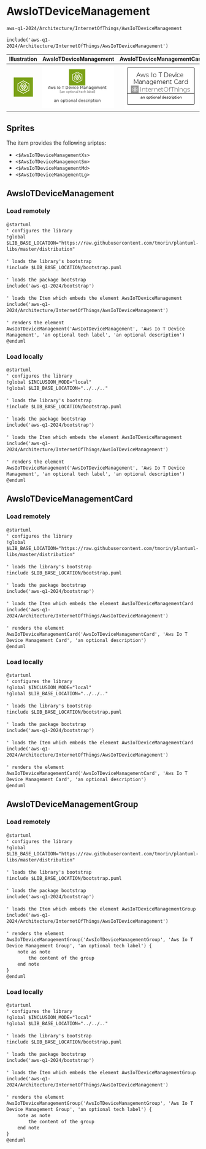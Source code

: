 # AwsIoTDeviceManagement


```text
aws-q1-2024/Architecture/InternetOfThings/AwsIoTDeviceManagement
```

```text
include('aws-q1-2024/Architecture/InternetOfThings/AwsIoTDeviceManagement')
```



| Illustration | AwsIoTDeviceManagement | AwsIoTDeviceManagementCard | AwsIoTDeviceManagementGroup |
| :---: | :---: | :---: | :---: |
| ![illustration for Illustration](../../../aws-q1-2024/Architecture/InternetOfThings/AwsIoTDeviceManagement.png) | ![illustration for AwsIoTDeviceManagement](../../../aws-q1-2024/Architecture/InternetOfThings/AwsIoTDeviceManagement.Local.png) | ![illustration for AwsIoTDeviceManagementCard](../../../aws-q1-2024/Architecture/InternetOfThings/AwsIoTDeviceManagementCard.Local.png) | ![illustration for AwsIoTDeviceManagementGroup](../../../aws-q1-2024/Architecture/InternetOfThings/AwsIoTDeviceManagementGroup.Local.png) |



## Sprites
The item provides the following sriptes:

- `<$AwsIoTDeviceManagementXs>`
- `<$AwsIoTDeviceManagementSm>`
- `<$AwsIoTDeviceManagementMd>`
- `<$AwsIoTDeviceManagementLg>`





## AwsIoTDeviceManagement

### Load remotely
```plantuml
@startuml
' configures the library
!global $LIB_BASE_LOCATION="https://raw.githubusercontent.com/tmorin/plantuml-libs/master/distribution"

' loads the library's bootstrap
!include $LIB_BASE_LOCATION/bootstrap.puml

' loads the package bootstrap
include('aws-q1-2024/bootstrap')

' loads the Item which embeds the element AwsIoTDeviceManagement
include('aws-q1-2024/Architecture/InternetOfThings/AwsIoTDeviceManagement')

' renders the element
AwsIoTDeviceManagement('AwsIoTDeviceManagement', 'Aws Io T Device Management', 'an optional tech label', 'an optional description')
@enduml
```

### Load locally
```plantuml
@startuml
' configures the library
!global $INCLUSION_MODE="local"
!global $LIB_BASE_LOCATION="../../.."

' loads the library's bootstrap
!include $LIB_BASE_LOCATION/bootstrap.puml

' loads the package bootstrap
include('aws-q1-2024/bootstrap')

' loads the Item which embeds the element AwsIoTDeviceManagement
include('aws-q1-2024/Architecture/InternetOfThings/AwsIoTDeviceManagement')

' renders the element
AwsIoTDeviceManagement('AwsIoTDeviceManagement', 'Aws Io T Device Management', 'an optional tech label', 'an optional description')
@enduml
```

## AwsIoTDeviceManagementCard

### Load remotely
```plantuml
@startuml
' configures the library
!global $LIB_BASE_LOCATION="https://raw.githubusercontent.com/tmorin/plantuml-libs/master/distribution"

' loads the library's bootstrap
!include $LIB_BASE_LOCATION/bootstrap.puml

' loads the package bootstrap
include('aws-q1-2024/bootstrap')

' loads the Item which embeds the element AwsIoTDeviceManagementCard
include('aws-q1-2024/Architecture/InternetOfThings/AwsIoTDeviceManagement')

' renders the element
AwsIoTDeviceManagementCard('AwsIoTDeviceManagementCard', 'Aws Io T Device Management Card', 'an optional description')
@enduml
```

### Load locally
```plantuml
@startuml
' configures the library
!global $INCLUSION_MODE="local"
!global $LIB_BASE_LOCATION="../../.."

' loads the library's bootstrap
!include $LIB_BASE_LOCATION/bootstrap.puml

' loads the package bootstrap
include('aws-q1-2024/bootstrap')

' loads the Item which embeds the element AwsIoTDeviceManagementCard
include('aws-q1-2024/Architecture/InternetOfThings/AwsIoTDeviceManagement')

' renders the element
AwsIoTDeviceManagementCard('AwsIoTDeviceManagementCard', 'Aws Io T Device Management Card', 'an optional description')
@enduml
```

## AwsIoTDeviceManagementGroup

### Load remotely
```plantuml
@startuml
' configures the library
!global $LIB_BASE_LOCATION="https://raw.githubusercontent.com/tmorin/plantuml-libs/master/distribution"

' loads the library's bootstrap
!include $LIB_BASE_LOCATION/bootstrap.puml

' loads the package bootstrap
include('aws-q1-2024/bootstrap')

' loads the Item which embeds the element AwsIoTDeviceManagementGroup
include('aws-q1-2024/Architecture/InternetOfThings/AwsIoTDeviceManagement')

' renders the element
AwsIoTDeviceManagementGroup('AwsIoTDeviceManagementGroup', 'Aws Io T Device Management Group', 'an optional tech label') {
    note as note
        the content of the group
    end note
}
@enduml
```

### Load locally
```plantuml
@startuml
' configures the library
!global $INCLUSION_MODE="local"
!global $LIB_BASE_LOCATION="../../.."

' loads the library's bootstrap
!include $LIB_BASE_LOCATION/bootstrap.puml

' loads the package bootstrap
include('aws-q1-2024/bootstrap')

' loads the Item which embeds the element AwsIoTDeviceManagementGroup
include('aws-q1-2024/Architecture/InternetOfThings/AwsIoTDeviceManagement')

' renders the element
AwsIoTDeviceManagementGroup('AwsIoTDeviceManagementGroup', 'Aws Io T Device Management Group', 'an optional tech label') {
    note as note
        the content of the group
    end note
}
@enduml
```


